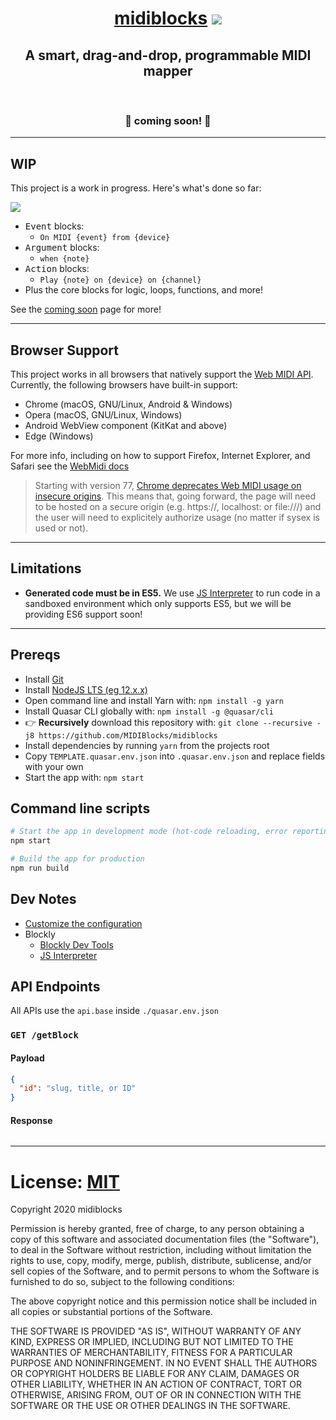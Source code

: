 <div align="center">
  <h1><a href="https://midiblocks.com">midiblocks</a> <a href="https://github.com/google/blockly"><img src="https://tinyurl.com/built-on-blockly"></a></h1>
  <h2>A smart, drag-and-drop, programmable MIDI mapper</h2>
  <br>
  <h3>🚧 coming soon! 🚧</h3>
</div>

---

## WIP

This project is a work in progress. Here's what's done so far:

![](https://149476186.v2.pressablecdn.com/wp-content/uploads/2020/08/Annotation-2020-08-29-183739.jpg)

- <kbd>Event</kbd> blocks:
  - `On MIDI {event} from {device}`
- <kbd>Argument</kbd> blocks:
  - `when {note}`
- <kbd>Action</kbd> blocks:
  - `Play {note} on {device} on {channel}`
- Plus the core blocks for logic, loops, functions, and more!


See the [coming soon](https://midiblocks.com) page for more!

---

## Browser Support
This project works in all browsers that natively support the [Web MIDI API](https://webaudio.github.io/web-midi-api/). Currently, the following browsers have built-in support:

- Chrome (macOS, GNU/Linux, Android & Windows)
- Opera (macOS, GNU/Linux, Windows)
- Android WebView component (KitKat and above)
- Edge (Windows)

For more info, including on how to support Firefox, Internet Explorer, and Safari see the [WebMidi docs](https://github.com/djipco/webmidi#browser-support)

> Starting with version 77, [Chrome deprecates Web MIDI usage on insecure origins](https://www.chromestatus.com/feature/5138066234671104). This means that, going forward, the page will need to be hosted on a secure origin (e.g. https://, localhost: or file:///) and the user will need to explicitely authorize usage (no matter if sysex is used or not).

---

## Limitations

- **Generated code must be in ES5.** We use [JS Interpreter](https://github.com/NeilFraser/JS-Interpreter) to run code in a sandboxed environment which only supports ES5, but we will be providing ES6 support soon!

---

## Prereqs
- Install [Git](https://git-scm.com/downloads)
- Install [NodeJS LTS (eg 12.x.x)](https://nodejs.org/en/)
- Open command line and install Yarn with: `npm install -g yarn`
- Install Quasar CLI globally with: `npm install -g @quasar/cli`
- 👉 **Recursively** download this repository with: `git clone --recursive -j8 https://github.com/MIDIBlocks/midiblocks`
- Install dependencies by running `yarn` from the projects root
- Copy `TEMPLATE.quasar.env.json` into `.quasar.env.json` and replace fields with your own
- Start the app with: `npm start`

## Command line scripts
```bash
# Start the app in development mode (hot-code reloading, error reporting, etc.)
npm start

# Build the app for production
npm run build
```

## Dev Notes
- [Customize the configuration](https://quasar.dev/quasar-cli/quasar-conf-js)
- Blockly
  - [Blockly Dev Tools](https://blockly-demo.appspot.com/static/demos/blockfactory/index.html)
  - [JS Interpreter](https://neil.fraser.name/software/JS-Interpreter/docs.html)

## API Endpoints
All APIs use the `api.base` inside `./quasar.env.json`

### `GET /getBlock`
#### Payload
```json
{
  "id": "slug, title, or ID"
}
```
#### Response
```json

```

---

# License: [MIT](https://opensource.org/licenses/MIT)

Copyright 2020 midiblocks

Permission is hereby granted, free of charge, to any person obtaining a copy of this software and associated documentation files (the "Software"), to deal in the Software without restriction, including without limitation the rights to use, copy, modify, merge, publish, distribute, sublicense, and/or sell copies of the Software, and to permit persons to whom the Software is furnished to do so, subject to the following conditions:

The above copyright notice and this permission notice shall be included in all copies or substantial portions of the Software.

THE SOFTWARE IS PROVIDED "AS IS", WITHOUT WARRANTY OF ANY KIND, EXPRESS OR IMPLIED, INCLUDING BUT NOT LIMITED TO THE WARRANTIES OF MERCHANTABILITY, FITNESS FOR A PARTICULAR PURPOSE AND NONINFRINGEMENT. IN NO EVENT SHALL THE AUTHORS OR COPYRIGHT HOLDERS BE LIABLE FOR ANY CLAIM, DAMAGES OR OTHER LIABILITY, WHETHER IN AN ACTION OF CONTRACT, TORT OR OTHERWISE, ARISING FROM, OUT OF OR IN CONNECTION WITH THE SOFTWARE OR THE USE OR OTHER DEALINGS IN THE SOFTWARE.